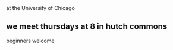 <!DOCTYPE html>
<html>
<head>
  <title>A Meaningful Page Title</title>
 <style>
  <link rel="stylesheet" href="mystyle.css">
  </style>
 </head>
 
 <body>
     at the University of Chicago</b>
 <h2>we meet thursdays at 8 in hutch commons</h2>
 beginners welcome</b>
  </body>
</html>
